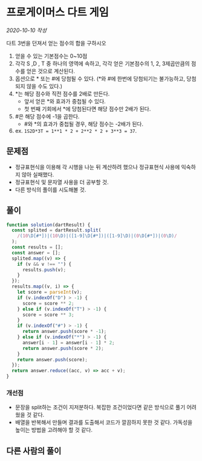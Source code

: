 # 프로게이머스 다트 게임

_2020-10-10 작성_

다트 3번을 던져서 얻는 점수의 합을 구하시오

1. 얻을 수 있는 기본점수는 0~10점
2. 각각 S ,D , T 중 하나의 영역에 속하고, 각각 얻은 기본점수의 1, 2, 3제곱만큼의 점수를 얻은 것으로 계산된다.
3. 옵션으로 * 또는 #에 당첨될 수 있다. (*와 #에 한번에 당첨되기는 불가능하고, 당첨되지 않을 수도 있다.)
4. \*는 해당 점수와 직전 점수를 2배로 만든다.
   - 앞서 얻은 \*와 효과가 중첩될 수 있다.
   - 첫 번째 기회에서 \*에 당첨된다면 해당 점수만 2배가 된다.
5. #은 해당 점수에 -1을 곱한다.
   - #와 \*의 효과가 중첩될 경우, 해당 점수는 -2배가 된다.
6. ex. `1S2D*3T = 1**1 * 2 + 2**2 * 2 + 3**3 = 37`.

## 문제점

- 정규표현식을 이용해 각 시행을 나눈 뒤 계산하려 했으나 정규표현식 사용에 익숙하지 않아 실패했다.
- 정규표현식 및 문자열 사용을 더 공부할 것.
- 다른 방식의 풀이를 시도해볼 것.

## 풀이

```javascript
function solution(dartResult) {
  const splited = dartResult.split(
    /(10\D[#*])|(10\D)|([1-9]\D[#*])|([1-9]\D)|(0\D[#*])|(0\D)/
  );
  const results = [];
  const answer = [];
  splited.map((v) => {
    if (v && v !== "") {
      results.push(v);
    }
  });
  results.map((v, i) => {
    let score = parseInt(v);
    if (v.indexOf("D") > -1) {
      score = score ** 2;
    } else if (v.indexOf("T") > -1) {
      score = score ** 3;
    }
    if (v.indexOf("#") > -1) {
      return answer.push(score * -1);
    } else if (v.indexOf("*") > -1) {
      answer[i - 1] = answer[i - 1] * 2;
      return answer.push(score * 2);
    }
    return answer.push(score);
  });
  return answer.reduce((acc, v) => acc + v);
}
```

### 개선점

- 문장을 split하는 조건이 지저분하다. 복잡한 조건이었다면 같은 방식으로 풀기 어려웠을 것 같다.
- 배열을 반복해서 만들며 결과를 도출해서 코드가 깔끔하지 못한 것 같다. 가독성을 높이는 방법을 고려해야 할 것 같다.

## 다른 사람의 풀이
